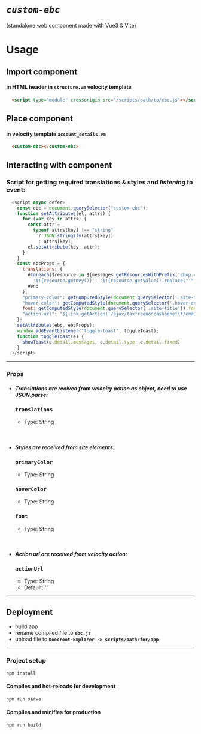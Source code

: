 # *`custom-ebc`*

(standalone web component made with Vue3 & Vite)

# Usage

## Import component

#### in HTML header in `structure.vm` velocity template

```html
  <script type="module" crossorigin src="/scripts/path/to/ebc.js"></script>
```

## Place component

#### in velocity template `account_details.vm`

```html
  <custom-ebc></custom-ebc>
```

## Interacting with component

### Script for getting required translations & styles and *listening* to event:

```js
  <script async defer>
    const ebc = document.querySelector("custom-ebc");
    function setAttributes(el, attrs) {
      for (var key in attrs) {
        const attr =
          typeof attrs[key] !== "string"
            ? JSON.stringify(attrs[key])
            : attrs[key];
        el.setAttribute(key, attr);
      }
    }
    const ebcProps = {
      translations: {
        #foreach($resource in ${messages.getResourcesWithPrefix('shop.ebc.my_account')})
          '$!{resource.getKey()}': '$!{resource.getValue().replace("'", "")}',
        #end
      },
      "primary-color": getComputedStyle(document.querySelector('.site-title')).color,
      "hover-color": getComputedStyle(document.querySelector('.hover-color')).color,
      font: getComputedStyle(document.querySelector('.site-title')).fontFamily,
      "action-url": "${link.getAction('/ajax/taxfreenoncashbenefit/email')}"
    };
    setAttributes(ebc, ebcProps);
    window.addEventListener("toggle-toast", toggleToast);
    function toggleToast(e) {
      showToast(e.detail.messages, e.detail.type, e.detail.fixed)
    }
  </script>
```

<hr>

### Props

- #### ***Translations are recived from velocity action as object, need to use JSON.parse:***

  ### **`translations`**

    - Type: String

<br/>

- #### ***Styles are received from site elements:***

  ### **`primaryColor`**

    - Type: String

  ### **`hoverColor`**

    - Type: String

  ### **`font`**

    - Type: String

<br/>

- #### ***Action url are received from velocity action:***

  ### **`actionUrl`**

    - Type: String
    - Default: ''

<hr>

## Deployment

- build app
- rename compiled file to **`ebc.js`**
- upload file to **`Doocroot-Explorer -> scripts/path/for/app`**

<hr>

### Project setup

```
npm install
```

#### Compiles and hot-reloads for development

```
npm run serve
```

#### Compiles and minifies for production

```
npm run build
```
